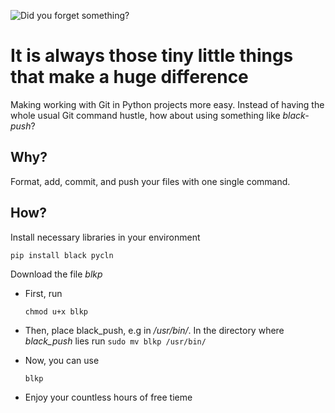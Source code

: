 ![Did you forget something?](kym-cdn.com/photos/images/original/001/515/252/89e.jpeg)
# It is always those tiny little things that make a huge difference
Making working with Git in Python projects more easy. 
Instead of having the whole usual Git command hustle, how about using something like *black-push*?
## Why?
Format, add, commit, and push your files with one single command. 

## How?
Install necessary libraries in your environment
```
pip install black pycln
```

Download the file *blkp*
* First, run

    ```chmod u+x blkp ```

* Then, place black_push, e.g in */usr/bin/*. In the directory where *black_push* lies run 
  ```sudo mv blkp /usr/bin/```
* Now, you can use 

    ```blkp```

 * Enjoy your countless hours of free tieme
